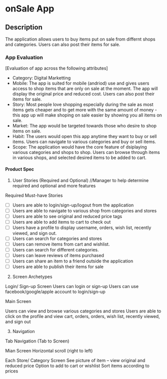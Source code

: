 # onSale App

## Description

The application allows users to buy items put on sale from differnt shops and categories. 
Users can also post their items for sale.

### App Evaluation

[Evaluation of app across the following attributes]

- Category: Digital Marketting 
- Mobile: The app is suited for mobile (andriod) use and gives users access to shop items that are only on sale at the moment. The app will display the original price and reduced cost. Users can also post their items for sale.
- Story: Most people love shopping especially during the sale as most items gets cheaper and to get more with the same amount of money - this app up will make shoping on sale easier by showing you all items on sale.
- Market: The app would be targeted towards those who desire to shop items on sale.
- Habit: The users would open this app anytime they want to buy or sell items. Users can navigate to various categories and buy or sell items.
- Scope: The application would have the core feature of dsiplaying various categories and shops to shop. Users can browse through items in various shops, and selected desired items to be added to cart. 

#### Product Spec

1. User Stories (Required and Optional) //Manager to help determine required and optional and more features

Required Must-have Stories

 * [ ] Users are able to login/sign-up/logout from the application
 * [ ] Users are able to navigate to various shop from categories and stores 
 * [ ] Users are able to see original and reduced price tags 
 * [ ] Users are able to add items to cart to check out 
 * [ ] Users have a profile to display username, orders, wish list, recently viewed, and sign out.  
 * [ ] Users can search for categories and stores
 * [ ] Users can remove items from cart and wishlist.
 * [ ] Users can search for different categories.
 * [ ] Users can leave reviews of items purchased
 * [ ] Users can share an item to a friend outside the application
 * [ ] Users are able to publish their items for sale
 
2. Screen Archetypes

Login/ Sign-up Screen
Users can login or sign-up
Users can use facebook/google/apple account to login/sign-up

Main Screen

Users can view and browse various categories and stores
Users are able to click on the profile and view cart, orders, orders, wish list, recently viewed, and sign out


3. Navigation

Tab Navigation (Tab to Screen)

Mian Screen
Horizontal scroll (right to left) 

Each Store/ Category Screen
See picture of item – view original and reduced price 
Option to add to cart or wishlist
Sort items according to prices


